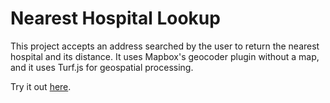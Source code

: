# Nearest Hospital Lookup

This project accepts an address searched by the user to return the nearest hospital and its distance. It uses Mapbox's geocoder plugin without a map, and it uses Turf.js for geospatial processing.

Try it out [here](https://coxco96.github.io/miami-redlines/).

